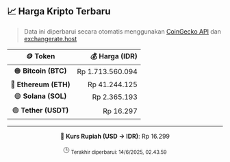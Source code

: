 

<!-- HARGA_KRIPTO -->
## 📈 Harga Kripto Terbaru

> Data ini diperbarui secara otomatis menggunakan [CoinGecko API](https://www.coingecko.com/) dan [exchangerate.host](https://exchangerate.host/)

<div align="center">

| 🪙 Token | 💰 Harga (IDR) |
|:------:|---------------:|
| 🟠 **Bitcoin (BTC)**   | Rp 1.713.560.094 |
| 🔵 **Ethereum (ETH)**  | Rp 41.244.125 |
| 🟣 **Solana (SOL)**    | Rp 2.365.193 |
| 🟢 **Tether (USDT)**   | Rp 16.297 |

---

💱 **Kurs Rupiah (USD → IDR)**: Rp 16.299

🕒 <sub>Terakhir diperbarui: 14/6/2025, 02.43.59</sub>

</div>
<!-- /HARGA_KRIPTO -->